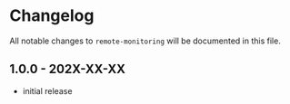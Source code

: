 # Changelog

All notable changes to `remote-monitoring` will be documented in this file.

## 1.0.0 - 202X-XX-XX

- initial release
